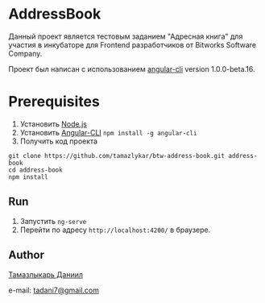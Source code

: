 # AddressBook

Данный проект является тестовым заданием "Адресная книга" для участия в инкубаторе для Frontend разработчиков от Bitworks Software Company.

Проект был написан с использованием [angular-cli](https://github.com/angular/angular-cli) version 1.0.0-beta.16.

# Prerequisites

1. Установить [Node.js](https://nodejs.org/en/)
2. Установить [Angular-CLI](https://github.com/angular/angular-cli) `npm install -g angular-cli`
3. Получить код проекта
```
git clone https://github.com/tamazlykar/btw-address-book.git address-book
cd address-book
npm install
```

## Run

1. Запустить `ng-serve` 
2. Перейти по адресу `http://localhost:4200/` в браузере.

## Author

[Тамазлыкарь Даниил](https://vk.com/tamazlykar)

e-mail: tadani7@gmail.com